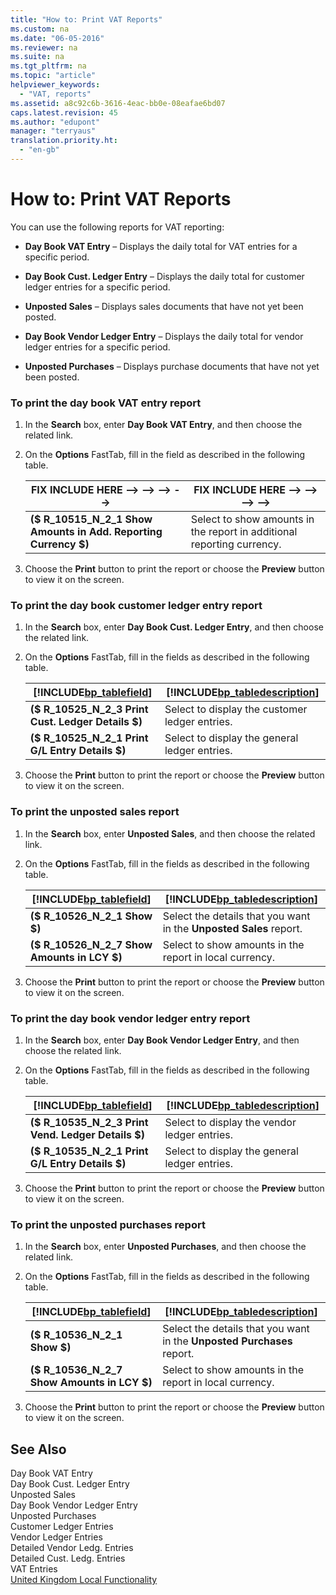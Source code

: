 ```yaml
---
title: "How to: Print VAT Reports"
ms.custom: na
ms.date: "06-05-2016"
ms.reviewer: na
ms.suite: na
ms.tgt_pltfrm: na
ms.topic: "article"
helpviewer_keywords: 
  - "VAT, reports"
ms.assetid: a8c92c6b-3616-4eac-bb0e-08eafae6bd07
caps.latest.revision: 45
ms.author: "edupont"
manager: "terryaus"
translation.priority.ht: 
  - "en-gb"
---
```

# How to: Print VAT Reports
You can use the following reports for VAT reporting:  
  
-   **Day Book VAT Entry** – Displays the daily total for VAT entries for a specific period.  
  
-   **Day Book Cust. Ledger Entry** – Displays the daily total for customer ledger entries for a specific period.  
  
-   **Unposted Sales** – Displays sales documents that have not yet been posted.  
  
-   **Day Book Vendor Ledger Entry** – Displays the daily total for vendor ledger entries for a specific period.  
  
-   **Unposted Purchases** – Displays purchase documents that have not yet been posted.  
  
### To print the day book VAT entry report  
  
1.  In the **Search** box, enter **Day Book VAT Entry**, and then choose the related link.  
  
2.  On the **Options** FastTab, fill in the field as described in the following table.  
  
    |FIX INCLUDE HERE<!--FIX INCLUDE HERE<!--FIX INCLUDE HERE<!--FIX INCLUDE HERE<!--FIX INCLUDE HERE<!--[!INCLUDE[bp_tablefield](../../ApplicationDesign/includes/bp_tablefield_md.md)] --> --> --> --> -->|FIX INCLUDE HERE<!--FIX INCLUDE HERE<!--FIX INCLUDE HERE<!--FIX INCLUDE HERE<!--FIX INCLUDE HERE<!--[!INCLUDE[bp_tabledescription](../../ApplicationDesign/includes/bp_tabledescription_md.md)] --> --> --> --> -->|  
    |---------------------------------|---------------------------------------|  
    |**\($ R\_10515\_N\_2\_1 Show Amounts in Add. Reporting Currency $\)**|Select to show amounts in the report in additional reporting currency.|  
  
3.  Choose the **Print** button to print the report or choose the **Preview** button to view it on the screen.  
  
### To print the day book customer ledger entry report  
  
1.  In the **Search** box, enter **Day Book Cust. Ledger Entry**, and then choose the related link.  
  
2.  On the **Options** FastTab, fill in the fields as described in the following table.  
  
    |[!INCLUDE[bp_tablefield](../../ApplicationDesign/includes/bp_tablefield_md.md)]|[!INCLUDE[bp_tabledescription](../../ApplicationDesign/includes/bp_tabledescription_md.md)]|  
    |---------------------------------|---------------------------------------|  
    |**\($ R\_10525\_N\_2\_3 Print Cust. Ledger Details $\)**|Select to display the customer ledger entries.|  
    |**\($ R\_10525\_N\_2\_1 Print G\/L Entry Details $\)**|Select to display the general ledger entries.|  
  
3.  Choose the **Print** button to print the report or choose the **Preview** button to view it on the screen.  
  
### To print the unposted sales report  
  
1.  In the **Search** box, enter **Unposted Sales**, and then choose the related link.  
  
2.  On the **Options** FastTab, fill in the fields as described in the following table.  
  
    |[!INCLUDE[bp_tablefield](../../ApplicationDesign/includes/bp_tablefield_md.md)]|[!INCLUDE[bp_tabledescription](../../ApplicationDesign/includes/bp_tabledescription_md.md)]|  
    |---------------------------------|---------------------------------------|  
    |**\($ R\_10526\_N\_2\_1 Show $\)**|Select the details that you want in the **Unposted Sales** report.|  
    |**\($ R\_10526\_N\_2\_7 Show Amounts in LCY $\)**|Select to show amounts in the report in local currency.|  
  
3.  Choose the **Print** button to print the report or choose the **Preview** button to view it on the screen.  
  
### To print the day book vendor ledger entry report  
  
1.  In the **Search** box, enter **Day Book Vendor Ledger Entry**, and then choose the related link.  
  
2.  On the **Options** FastTab, fill in the fields as described in the following table.  
  
    |[!INCLUDE[bp_tablefield](../../ApplicationDesign/includes/bp_tablefield_md.md)]|[!INCLUDE[bp_tabledescription](../../ApplicationDesign/includes/bp_tabledescription_md.md)]|  
    |---------------------------------|---------------------------------------|  
    |**\($ R\_10535\_N\_2\_3 Print Vend. Ledger Details $\)**|Select to display the vendor ledger entries.|  
    |**\($ R\_10535\_N\_2\_1 Print G\/L Entry Details $\)**|Select to display the general ledger entries.|  
  
3.  Choose the **Print** button to print the report or choose the **Preview** button to view it on the screen.  
  
### To print the unposted purchases report  
  
1.  In the **Search** box, enter **Unposted Purchases**, and then choose the related link.  
  
2.  On the **Options** FastTab, fill in the fields as described in the following table.  
  
    |[!INCLUDE[bp_tablefield](../../ApplicationDesign/includes/bp_tablefield_md.md)]|[!INCLUDE[bp_tabledescription](../../ApplicationDesign/includes/bp_tabledescription_md.md)]|  
    |---------------------------------|---------------------------------------|  
    |**\($ R\_10536\_N\_2\_1 Show $\)**|Select the details that you want in the **Unposted Purchases** report.|  
    |**\($ R\_10536\_N\_2\_7 Show Amounts in LCY $\)**|Select to show amounts in the report in local currency.|  
  
3.  Choose the **Print** button to print the report or choose the **Preview** button to view it on the screen.  
  
## See Also  
 Day Book VAT Entry   
 Day Book Cust. Ledger Entry   
 Unposted Sales   
 Day Book Vendor Ledger Entry   
 Unposted Purchases   
 Customer Ledger Entries   
 Vendor Ledger Entries   
 Detailed Vendor Ledg. Entries   
 Detailed Cust. Ledg. Entries   
 VAT Entries   
 [United Kingdom Local Functionality](../../LocalFunctionalityForMicrosoftDynamicsNav2016/UnitedKingdom/united-kingdom-local-functionality.md)